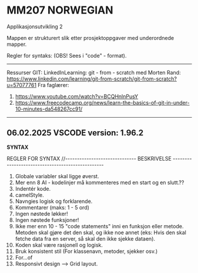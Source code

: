 # MM207 NORWEGIAN 
Applikasjonsutvikling 2 

Mappen er strukturert slik etter prosjektoppgaver med underordnede mapper. 

Regler for syntaks: 
(OBS! Sees i "code" - format).

---
Ressurser GIT:
LinkedInLearning: git - from - scratch med Morten Rand: https://www.linkedin.com/learning/git-from-scratch/git-from-scratch?u=57077761
Fra faglærer:
1. https://www.youtube.com/watch?v=BCQHnlnPusY
2. https://www.freecodecamp.org/news/learn-the-basics-of-git-in-under-10-minutes-da548267cc91/

---
06.02.2025
VSCODE version: 1.96.2
---

**SYNTAX**

REGLER FOR SYNTAX
//------------------------------ BESKRIVELSE -------------------------------------------------

1. Globale variabler skal ligge øverst.
2. Mer enn 8 AI - kodelinjer må kommenteres med en start og en slutt.??
3. Indentér kode.
4. camelStyle.
5. Navngies logisk og forklarende.
6. Kommentarer (maks: 1 - 5 ord)
7. Ingen nøstede løkker!
8. Ingen nøstede funksjoner!
9. Ikke mer enn 10 - 15 "code statements" inni en funksjon eller metode. Metoden skal gjøre det den skal, og ikke noe annet (eks: Hvis den skal fetche data fra en server, så skal den ikke sjekke dataen).
10. Koden skal være rasjonell og logisk.
11. Bruk konsistent stil (For klassenavn, metoder, sjekker osv.)
12. For...of
13. Responsivt design --> Grid layout.
